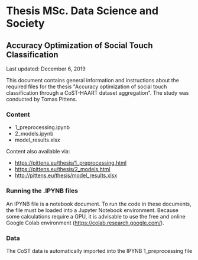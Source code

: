 # Thesis MSc. Data Science and Society
## Accuracy Optimization of Social Touch Classification
Last updated: December 6, 2019

This document contains general information and instructions about the required files for the thesis "Accuracy optimization of social touch classification through a CoST-HAART dataset aggregation". The study was conducted by Tomas Pittens.

### Content

- 1_preprocessing.ipynb
- 2_models.ipynb
- model_results.xlsx

Content also available via:
- https://pittens.eu/thesis/1_preprocessing.html
- https://pittens.eu/thesis/2_models.html
- http://pittens.eu/thesis/model_results.xlsx

### Running the .IPYNB files

An IPYNB file is a notebook document. To run the code in these documents, the file must be loaded into a Jupyter Notebook environment. Because some calculations require a GPU, it is advisable to use the free and online Google Colab environment (https://colab.research.google.com/). 

### Data

The CoST data is automatically imported into the IPYNB 1_preprocessing file via a hyperlink. However, this was not possible for the HAART dataset. The data (download via http://www.cs.ubc.ca/labs/spin/data) must be unzipped and placed into a 'data' folder.

### Installation

No further installations are required than those in the IPYNB file.
